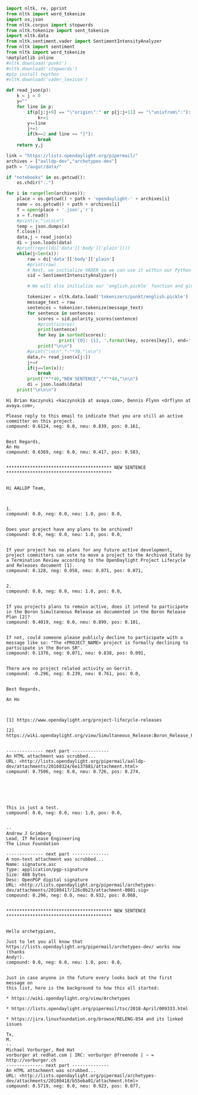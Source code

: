

```python
import nltk, re, pprint
from nltk import word_tokenize
import os,json
from nltk.corpus import stopwords
from nltk.tokenize import sent_tokenize 
import nltk.data
from nltk.sentiment.vader import SentimentIntensityAnalyzer
from nltk import sentiment
from nltk import word_tokenize
%matplotlib inline
#nltk.download('punkt')
#nltk.download('stopwords')
#pip install twython
#nltk.download('vader_lexicon')
```


```python
def read_json(p):
    k = j = 0
    y=""
    for line in p:
        if(p[j:j+9] == "\"origin\":" or p[j:j+11] == "\"unixfrom\":"):
            k+=1
        y+=line
        j+=1
        if(k==2 and line == "}"):
            break
    return y,j
```


```python
link = "https://lists.opendaylight.org/pipermail/"
archives = ["aalldp-dev","archetypes-dev"]
path = "/augur/data/"

if "notebooks" in os.getcwd():
    os.chdir("..")

for i in range(len(archives)):
    place = os.getcwd() + path + 'opendaylight-' + archives[i]
    name = os.getcwd() + path + archives[i]
    f = open(place + '.json','r')
    x = f.read()
    #print(x,"\n\n\n")
    temp = json.dumps(x)
    f.close()
    data,j = read_json(x)
    di = json.loads(data)
    #print(repr((di['data']['body']['plain'])))
    while(j<len(x)):
        raw = di['data']['body']['plain']
        #print(raw)
        # Next, we initialize VADER so we can use it within our Python script
        sid = SentimentIntensityAnalyzer()

        # We will also initialize our 'english.pickle' function and give it a short name

        tokenizer = nltk.data.load('tokenizers/punkt/english.pickle')
        message_text = raw
        sentences = tokenizer.tokenize(message_text)
        for sentence in sentences:
            scores = sid.polarity_scores(sentence)
            #print(scores)
            print(sentence)
            for key in sorted(scores):
                    print('{0}: {1}, '.format(key, scores[key]), end='')
            print("\n\n")
        #print("\n\n","-"*70,"\n\n")
        data,r= read_json(x[j:])
        j+=r
        if(j==len(x)):
            break
        print("*"*40,"NEW SENTENCE","*"*40,"\n\n")
        di = json.loads(data)
    print("\n\n\n")
```

    Hi Brian Kaczynski <kaczynskib at avaya.com>, Dennis Flynn <drflynn at avaya.com>,
    
    Please reply to this email to indicate that you are still an active committer on this project.
    compound: 0.6124, neg: 0.0, neu: 0.839, pos: 0.161, 
    
    
    Best Regards,
    An Ho
    compound: 0.6369, neg: 0.0, neu: 0.417, pos: 0.583, 
    
    
    **************************************** NEW SENTENCE **************************************** 
    
    
    Hi AALLDP Team,
    
    
    
    1.
    compound: 0.0, neg: 0.0, neu: 1.0, pos: 0.0, 
    
    
    Does your project have any plans to be archived?
    compound: 0.0, neg: 0.0, neu: 1.0, pos: 0.0, 
    
    
    If your project has no plans for any future active development, project committers can vote to move a project to the Archived State by a Termination Review according to the OpenDaylight Project Lifecycle and Releases document [1].
    compound: 0.128, neg: 0.058, neu: 0.871, pos: 0.071, 
    
    
    2.
    compound: 0.0, neg: 0.0, neu: 1.0, pos: 0.0, 
    
    
    If you projects plans to remain active, does it intend to participate in the Boron Simultaneous Release as documented in the Boron Release Plan [2]?
    compound: 0.4019, neg: 0.0, neu: 0.899, pos: 0.101, 
    
    
    If not, could someone please publicly decline to participate with a message like so: "The <PROJECT_NAME> project is formally declining to participate in the Boron SR".
    compound: 0.1376, neg: 0.071, neu: 0.838, pos: 0.091, 
    
    
    There are no project related activity on Gerrit.
    compound: -0.296, neg: 0.239, neu: 0.761, pos: 0.0, 
    
    
    Best Regards,
    
    An Ho
    
    
    
    [1] https://www.opendaylight.org/project-lifecycle-releases
    
    [2] https://wiki.opendaylight.org/view/Simultaneous_Release:Boron_Release_Plan
    
    
    -------------- next part --------------
    An HTML attachment was scrubbed...
    URL: <http://lists.opendaylight.org/pipermail/aalldp-dev/attachments/20160324/6e137881/attachment.html>
    compound: 0.7506, neg: 0.0, neu: 0.726, pos: 0.274, 
    
    
    
    
    
    
    This is just a test.
    compound: 0.0, neg: 0.0, neu: 1.0, pos: 0.0, 
    
    
    -- 
    Andrew J Grimberg
    Lead, IT Release Engineering
    The Linux Foundation
    
    -------------- next part --------------
    A non-text attachment was scrubbed...
    Name: signature.asc
    Type: application/pgp-signature
    Size: 488 bytes
    Desc: OpenPGP digital signature
    URL: <http://lists.opendaylight.org/pipermail/archetypes-dev/attachments/20180417/126c0b23/attachment-0001.sig>
    compound: 0.296, neg: 0.0, neu: 0.932, pos: 0.068, 
    
    
    **************************************** NEW SENTENCE **************************************** 
    
    
    Hello archetypians,
    
    Just to let you all know that
    https://lists.opendaylight.org/pipermail/archetypes-dev/ works now (thanks
    Andy!).
    compound: 0.0, neg: 0.0, neu: 1.0, pos: 0.0, 
    
    
    Just in case anyone in the future every looks back at the first message on
    this list, here is the background to how this all started:
    
    * https://wiki.opendaylight.org/view/Archetypes
    
    * https://lists.opendaylight.org/pipermail/tsc/2018-April/009333.html
    
    * https://jira.linuxfoundation.org/browse/RELENG-854 and its linked issues
    
    Tx,
    M.
    --
    Michael Vorburger, Red Hat
    vorburger at redhat.com | IRC: vorburger @freenode | ~ = http://vorburger.ch
    -------------- next part --------------
    An HTML attachment was scrubbed...
    URL: <http://lists.opendaylight.org/pipermail/archetypes-dev/attachments/20180418/b55eba01/attachment.html>
    compound: 0.5719, neg: 0.0, neu: 0.923, pos: 0.077, 
    
    
    
    
    
    

